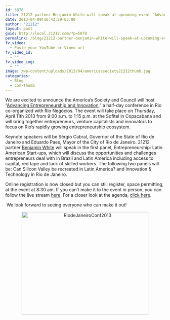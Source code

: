 ```yaml
---
id: 5878
title: 21212 partner Benjamin White will speak at upcoming event “Advancing Entrepreneurship and Innovation”
date: 2013-04-09T16:43:29-03:00
author: "21212"
layout: post
guid: http://local.21212.com/?p=5878
permalink: /blog/21212-partner-benjamin-white-will-speak-at-upcoming-event-advancing-entrepreneurship-and-innovation/
fv_video:
  - Paste your YouTube or Vimeo url
fv_video_id:
  - ""
fv_video_img:
  - ""
image: /wp-content/uploads/2013/04/americassociety21212thumb.jpg
categories:
  - Blog
  - com-thumb
---
```

<p dir="ltr">
  We are excited to announce the America’s Society and Council will host “<a href="http://www.as-coa.org/articles/2013-latin-american-cities-conferences-rio-de-janeiro-%E2%80%93-brazil-advancing-entrepreneurship">Advancing Entrepreneurship and Innovation,</a>” a half-day conference in Rio co-organized with Rio Negócios. The event will take place on Thursday, April 11th 2013 from 9:00 a.m. to 1:15 p.m. at the Sofitel in Copacabana and will bring together entrepreneurs, venture capitalists and innovators to focus on Rio’s rapidly growing entrepreneurship ecosystem.
</p>

Keynote speakers will be Sérgio Cabral, Governor of the State of Rio de Janeiro and Eduardo Paes, Mayor of the City of Rio de Janeiro. 21212 partner [Benjamin White](http://local.21212.com/people/benjamin-white/) will speak in the first panel, Entrepreneurship: Latin American Start-ups, which will discuss the opportunities and challenges entrepreneurs deal with in Brazil and Latin America including access to capital, red tape and lack of skilled workers. The following two panels will be: Can Silicon Valley be recreated in Latin America? and Innovation & Technology in Rio de Janeiro.

Online registration is now closed but you can still register, space permitting, at the event at 8:30 am. If you can’t make it to the event in person, you can follow the live stream [here](http://www.as-coa.org/live). For a closer look at the agenda, [click here](http://www.as-coa.org/events/2013-latin-american-cities-conferences-rio-de-janeiro#agenda).

<p dir="ltr">
   We look forward to seeing everyone who can make it out!
</p>

<p dir="ltr" style="text-align: center;">
  <a href="http://local.21212.com/wp-content/uploads/2013/04/RiodeJaneiroConf2013.jpg"><img class="size-full wp-image-5880 aligncenter" alt="RiodeJaneiroConf2013" src="http://local.21212.com/wp-content/uploads/2013/04/RiodeJaneiroConf2013.jpg" width="400" height="325" srcset="http://localhost:8080/wp-content/uploads/2013/04/RiodeJaneiroConf2013.jpg 400w, http://localhost:8080/wp-content/uploads/2013/04/RiodeJaneiroConf2013-300x243.jpg 300w" sizes="(max-width: 400px) 100vw, 400px" /></a>
</p>